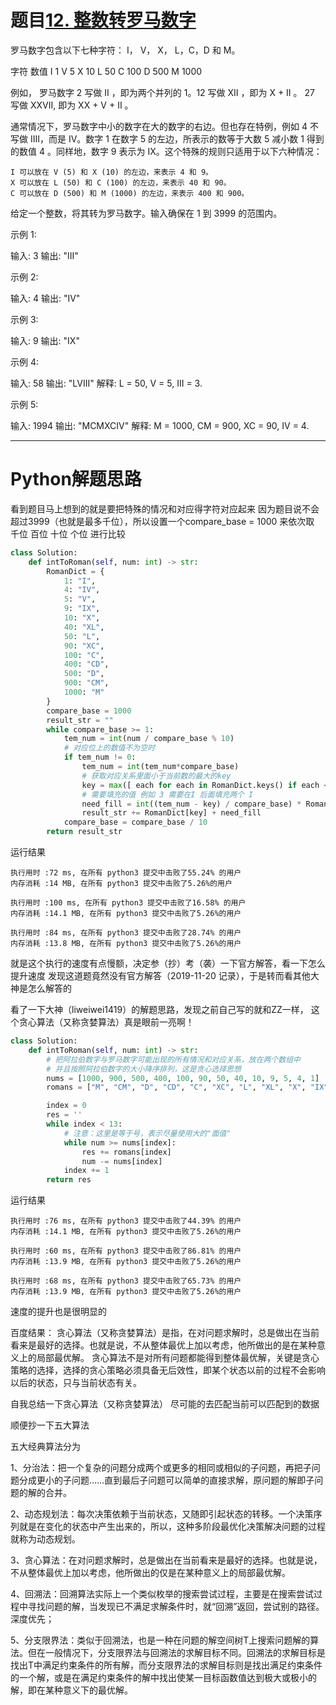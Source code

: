 # 题目[12. 整数转罗马数字](https://leetcode-cn.com/problems/integer-to-roman/)

罗马数字包含以下七种字符： I， V， X， L，C，D 和 M。

字符          数值
I             1
V             5
X             10
L             50
C             100
D             500
M             1000

例如， 罗马数字 2 写做 II ，即为两个并列的 1。12 写做 XII ，即为 X + II 。 27 写做  XXVII, 即为 XX + V + II 。

通常情况下，罗马数字中小的数字在大的数字的右边。但也存在特例，例如 4 不写做 IIII，而是 IV。数字 1 在数字 5 的左边，所表示的数等于大数 5 减小数 1 得到的数值 4 。同样地，数字 9 表示为 IX。这个特殊的规则只适用于以下六种情况：

    I 可以放在 V (5) 和 X (10) 的左边，来表示 4 和 9。
    X 可以放在 L (50) 和 C (100) 的左边，来表示 40 和 90。 
    C 可以放在 D (500) 和 M (1000) 的左边，来表示 400 和 900。

给定一个整数，将其转为罗马数字。输入确保在 1 到 3999 的范围内。

示例 1:

输入: 3
输出: "III"

示例 2:

输入: 4
输出: "IV"

示例 3:

输入: 9
输出: "IX"

示例 4:

输入: 58
输出: "LVIII"
解释: L = 50, V = 5, III = 3.

示例 5:

输入: 1994
输出: "MCMXCIV"
解释: M = 1000, CM = 900, XC = 90, IV = 4.

*****

# Python解题思路

看到题目马上想到的就是要把特殊的情况和对应得字符对应起来
因为题目说不会超过3999（也就是最多千位），所以设置一个compare_base = 1000 来依次取 千位 百位 十位 个位 进行比较

```python
class Solution:
    def intToRoman(self, num: int) -> str:
        RomanDict = {
            1: "I",
            4: "IV",
            5: "V",
            9: "IX",
            10: "X",
            40: "XL",
            50: "L",
            90: "XC",
            100: "C", 
            400: "CD",
            500: "D",
            900: "CM",
            1000: "M"
        }
        compare_base = 1000
        result_str = ""
        while compare_base >= 1:
            tem_num = int(num / compare_base % 10)
            # 对应位上的数值不为空时
            if tem_num != 0:
                tem_num = int(tem_num*compare_base)
                # 获取对应关系里面小于当前数的最大的key
                key = max([ each for each in RomanDict.keys() if each <=  tem_num])
                # 需要填充的值 例如 3 需要在I 后面填充两个 I
                need_fill = int((tem_num - key) / compare_base) * RomanDict[compare_base]
                result_str += RomanDict[key] + need_fill
            compare_base = compare_base / 10
        return result_str
```

运行结果

```
执行用时 :72 ms, 在所有 python3 提交中击败了55.24% 的用户
内存消耗 :14 MB, 在所有 python3 提交中击败了5.26%的用户

执行用时 :100 ms, 在所有 python3 提交中击败了16.58% 的用户
内存消耗 :14.1 MB, 在所有 python3 提交中击败了5.26%的用户

执行用时 :84 ms, 在所有 python3 提交中击败了28.74% 的用户
内存消耗 :13.8 MB, 在所有 python3 提交中击败了5.26%的用户
```

就是这个执行的速度有点慢额，决定参（抄）考（袭）一下官方解答，看一下怎么提升速度
发现这道题竟然没有官方解答（2019-11-20 记录），于是转而看其他大神是怎么解答的

看了一下大神（liweiwei1419）的解题思路，发现之前自己写的就和ZZ一样，
这个贪心算法（又称贪婪算法）真是眼前一亮啊！

```python
class Solution:
    def intToRoman(self, num: int) -> str:
        # 把阿拉伯数字与罗马数字可能出现的所有情况和对应关系，放在两个数组中
        # 并且按照阿拉伯数字的大小降序排列，这是贪心选择思想
        nums = [1000, 900, 500, 400, 100, 90, 50, 40, 10, 9, 5, 4, 1]
        romans = ["M", "CM", "D", "CD", "C", "XC", "L", "XL", "X", "IX", "V", "IV", "I"]

        index = 0
        res = ''
        while index < 13:
            # 注意：这里是等于号，表示尽量使用大的"面值"
            while num >= nums[index]:
                res += romans[index]
                num -= nums[index]
            index += 1
        return res
```

运行结果

```
执行用时 :76 ms, 在所有 python3 提交中击败了44.39% 的用户
内存消耗 :14.1 MB, 在所有 python3 提交中击败了5.26%的用户

执行用时 :60 ms, 在所有 python3 提交中击败了86.81% 的用户
内存消耗 :13.9 MB, 在所有 python3 提交中击败了5.26%的用户

执行用时 :68 ms, 在所有 python3 提交中击败了65.73% 的用户
内存消耗 :13.9 MB, 在所有 python3 提交中击败了5.26%的用户
```

速度的提升也是很明显的

百度结果：
贪心算法（又称贪婪算法）是指，在对问题求解时，总是做出在当前看来是最好的选择。也就是说，不从整体最优上加以考虑，他所做出的是在某种意义上的局部最优解。
贪心算法不是对所有问题都能得到整体最优解，关键是贪心策略的选择，选择的贪心策略必须具备无后效性，即某个状态以前的过程不会影响以后的状态，只与当前状态有关。

自我总结一下贪心算法（又称贪婪算法）
尽可能的去匹配当前可以匹配到的数据

顺便抄一下五大算法

五大经典算法分为

1、分治法：把一个复杂的问题分成两个或更多的相同或相似的子问题，再把子问题分成更小的子问题……直到最后子问题可以简单的直接求解，原问题的解即子问题的解的合并。

2、动态规划法：每次决策依赖于当前状态，又随即引起状态的转移。一个决策序列就是在变化的状态中产生出来的，所以，这种多阶段最优化决策解决问题的过程就称为动态规划。

3、贪心算法：在对问题求解时，总是做出在当前看来是最好的选择。也就是说，不从整体最优上加以考虑，他所做出的仅是在某种意义上的局部最优解。

4、回溯法：回溯算法实际上一个类似枚举的搜索尝试过程，主要是在搜索尝试过程中寻找问题的解，当发现已不满足求解条件时，就“回溯”返回，尝试别的路径。深度优先；

5、分支限界法：类似于回溯法，也是一种在问题的解空间树T上搜索问题解的算法。但在一般情况下，分支限界法与回溯法的求解目标不同。回溯法的求解目标是找出T中满足约束条件的所有解，而分支限界法的求解目标则是找出满足约束条件的一个解，或是在满足约束条件的解中找出使某一目标函数值达到极大或极小的解，即在某种意义下的最优解。

